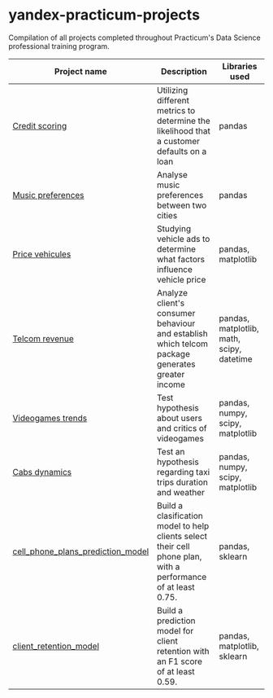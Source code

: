 # yandex-practicum-projects
Compilation of all projects completed throughout Practicum's Data Science professional training program.

Project name | Description | Libraries used
------------ | ------------- | ------------- 
[Credit scoring](https://github.com/DanielPazminoV/yandex-practicum-projects/tree/main/credit_scoring) | Utilizing different metrics to determine the likelihood that a customer defaults on a loan | pandas              
[Music preferences](https://github.com/DanielPazminoV/yandex-practicum-projects/tree/main/music_preferences) | Analyse music preferences between two cities  | pandas
[Price vehicules](https://github.com/DanielPazminoV/yandex-practicum-projects/tree/main/price_vehicules) | Studying vehicle ads to determine what factors influence vehicle price | pandas, matplotlib
[Telcom revenue](https://github.com/DanielPazminoV/yandex-practicum-projects/tree/main/telcom_revenue) | Analyze client's consumer behaviour and establish which telcom package generates greater income | pandas, matplotlib, math, scipy, datetime
[Videogames trends](https://github.com/DanielPazminoV/yandex-practicum-projects/tree/main/video_games_trends) | Test hypothesis about users and critics of videogames | pandas, numpy, scipy, matplotlib
[Cabs dynamics](https://github.com/DanielPazminoV/yandex-practicum-projects/tree/main/cabs_dynamics) | Test an hypothesis regarding taxi trips duration and weather | pandas, numpy, scipy, matplotlib
[cell_phone_plans_prediction_model](https://github.com/DanielPazminoV/yandex-practicum-projects/tree/main/cell_phone_plans_prediction_model) | Build a clasification model to help clients select their cell phone plan, with a performance of at least 0.75. | pandas, sklearn
[client_retention_model](https://github.com/DanielPazminoV/yandex-practicum-projects/tree/main/client_retention_model) | Build a prediction model for client retention with an F1 score of at least 0.59. | pandas, matplotlib, sklearn
